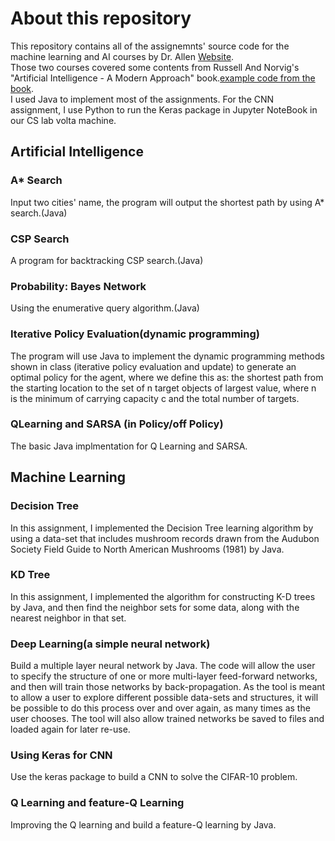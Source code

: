 # About this repository
This repository contains all of the assignemnts' source code for the machine learning and AI courses by Dr. Allen [Website](https://cs.uwlax.edu/~mallen/).  
Those two courses covered some contents from Russell And Norvig's "Artificial Intelligence - A Modern Approach" book.[example code from the book](https://github.com/zeyakong/aima-java).  
I used Java to implement most of the assignments. For the CNN assignment, I use Python to run the Keras package in Jupyter NoteBook in our CS lab volta machine.
## Artificial Intelligence  
### A* Search
Input two cities' name, the program will output the shortest path by using A* search.(Java)
### CSP Search
A program for backtracking CSP search.(Java)
### Probability: Bayes Network
Using the enumerative query algorithm.(Java)
### Iterative Policy Evaluation(dynamic programming)
The program will use Java to implement the dynamic programming methods shown in class (iterative policy evaluation and update) to generate an optimal policy for the agent, where we define this as: the shortest path from the starting location to the set of n target objects of largest value, where n is the minimum of carrying capacity c and the total number of targets.
### QLearning and SARSA (in Policy/off Policy)
The basic Java implmentation for Q Learning and SARSA.
## Machine Learning
### Decision Tree
In this assignment, I implemented the Decision Tree learning algorithm by using a data-set that includes mushroom records drawn from the Audubon Society Field Guide to North American Mushrooms (1981) by Java. 
### KD Tree
In this assignment, I implemented the algorithm for constructing K-D trees by Java, and then find the neighbor sets for some data, along with the nearest neighbor in that set.
### Deep Learning(a simple neural network)
Build a multiple layer neural network by Java. The code will allow the user to specify the structure of one or more multi-layer feed-forward networks, and then will train those networks by back-propagation. As the tool is meant to allow a user to explore different possible data-sets and structures, it will be possible to do this process over and over again, as many times as the user chooses. The tool will also allow trained networks be saved to files and loaded again for later re-use.
### Using Keras for CNN
Use the keras package to build a CNN to solve the CIFAR-10 problem.
### Q Learning and feature-Q Learning
Improving the Q learning and build a feature-Q learning by Java.
